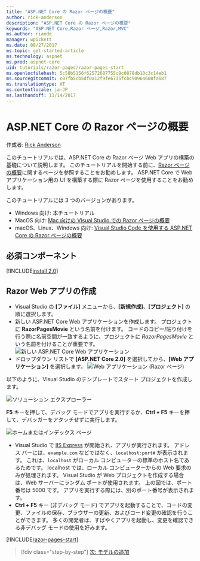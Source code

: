 ```yaml
---
title: "ASP.NET Core の Razor ページの概要"
author: rick-anderson
description: "ASP.NET Core の Razor ページの概要"
keywords: "ASP.NET Core,Razor ページ,Razor,MVC"
ms.author: riande
manager: wpickett
ms.date: 08/27/2017
ms.topic: get-started-article
ms.technology: aspnet
ms.prod: aspnet-core
uid: tutorials/razor-pages/razor-pages-start
ms.openlocfilehash: 5c58b5156f62572687755c9c0878db10c3c14eb1
ms.sourcegitcommit: c07fb5cb5df0a12f9fe6735fcbc90964608fa687
ms.translationtype: HT
ms.contentlocale: ja-JP
ms.lasthandoff: 11/14/2017
---
```

# <a name="getting-started-with-razor-pages-in-aspnet-core"></a>ASP.NET Core の Razor ページの概要

作成者: [Rick Anderson](https://twitter.com/RickAndMSFT)

このチュートリアルでは、ASP.NET Core の Razor ページ Web アプリの構築の基礎について説明します。 このチュートリアルを開始する前に、[Razor ページの概要](xref:mvc/razor-pages/index)に関するページを参照することをお勧めします。 ASP.NET Core で Web アプリケーション用の UI を構築する際に Razor ページを使用することをお勧めします。

このチュートリアルには 3 つのバージョンがあります。

* Windows 向け: 本チュートリアル
* MacOS 向け: [Mac 向けの Visual Studio での Razor ページの概要](xref:tutorials/razor-pages-mac/razor-pages-start)
* macOS、Linux、Windows 向け: [Visual Studio Code を使用する ASP.NET Core の Razor ページの概要](xref:tutorials/razor-pages-vsc/razor-pages-start)

## <a name="prerequisites"></a>必須コンポーネント

[!INCLUDE[install 2.0](../../includes/install2.0.md)]

## <a name="create-a-razor-web-app"></a>Razor Web アプリの作成

* Visual Studio の **[ファイル]** メニューから、**[新規作成]**、**[プロジェクト]** の順に選択します。
* 新しい ASP.NET Core Web アプリケーションを作成します。 プロジェクトに **RazorPagesMovie** という名前を付けます。 コードのコピー/貼り付けを行う際に名前空間が一致するように、プロジェクトに *RazorPagesMovie* という名前を付けることが重要です。
  ![新しい ASP.NET Core Web アプリケーション](../../mvc/razor-pages/index/_static/np.png)
* ドロップダウン リストで **[ASP.NET Core 2.0]** を選択してから、**[Web アプリケーション]** を選択します。
  ![Web アプリケーション (Razor ページ)](../../mvc/razor-pages/index/_static/np2.png)

以下のように、Visual Studio のテンプレートでスタート プロジェクトを作成します。

![ソリューション エクスプローラー](razor-pages-start/_static/se.png)

**F5** キーを押して、デバッグ モードでアプリを実行するか、**Ctrl + F5** キーを押して、デバッガーをアタッチせずに実行します。

![ホームまたはインデックス ページ](razor-pages-start/_static/home.png)

* Visual Studio で [IIS Express](https://docs.microsoft.com/iis/extensions/introduction-to-iis-express/iis-express-overview) が開始され、アプリが実行されます。 アドレス バーには、`example.com` などではなく、`localhost:port#` が表示されます。 これは、`localhost` がローカル コンピューターの標準のホスト名であるためです。 localhost では、ローカル コンピューターからの Web 要求のみが処理されます。 Visual Studio が Web プロジェクトを作成する場合は、Web サーバーにランダム ポートが使用されます。 上の図では、ポート番号は 5000 です。 アプリを実行する際には、別のポート番号が表示されます。
* **Ctrl + F5** キー (非デバッグ モード) でアプリを起動することで、コードの変更、ファイルの保存、ブラウザーの更新、およびコード変更の確認を行うことができます。 多くの開発者は、すばやくアプリを起動し、変更を確認できる非デバッグ モードの使用を好みます。

[!INCLUDE[razor-pages-start](../../includes/RP/razor-pages-start.md)]

>[!div class="step-by-step"]
[次: モデルの追加](xref:tutorials/razor-pages/model)
